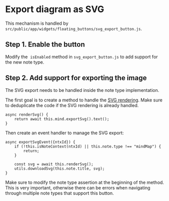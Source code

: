 # Export diagram as SVG
This mechanism is handled by `src/public/app/widgets/floating_buttons/svg_export_button.js`.

## Step 1. Enable the button

Modify the  `isEnabled` method in `svg_export_button.js` to add support for the new note type.

## Step 2. Add support for exporting the image

The SVG export needs to be handled inside the note type implementation. 

The first goal is to create a method to handle the <a class="reference-link" href="SVG%20rendering.md">SVG rendering</a>. Make sure to deduplicate the code if the SVG rendering is already handled.

```plain
async renderSvg() {
    return await this.mind.exportSvg().text();
}
```

Then create an event handler to manage the SVG export:

```plain
async exportSvgEvent({ntxId}) {
    if (!this.isNoteContext(ntxId) || this.note.type !== "mindMap") {
        return;
    }

    const svg = await this.renderSvg();
    utils.downloadSvg(this.note.title, svg);
}
```

Make sure to modify the note type assertion at the beginning of the method. This is very important, otherwise there can be errors when navigating through multiple note types that support this button.
